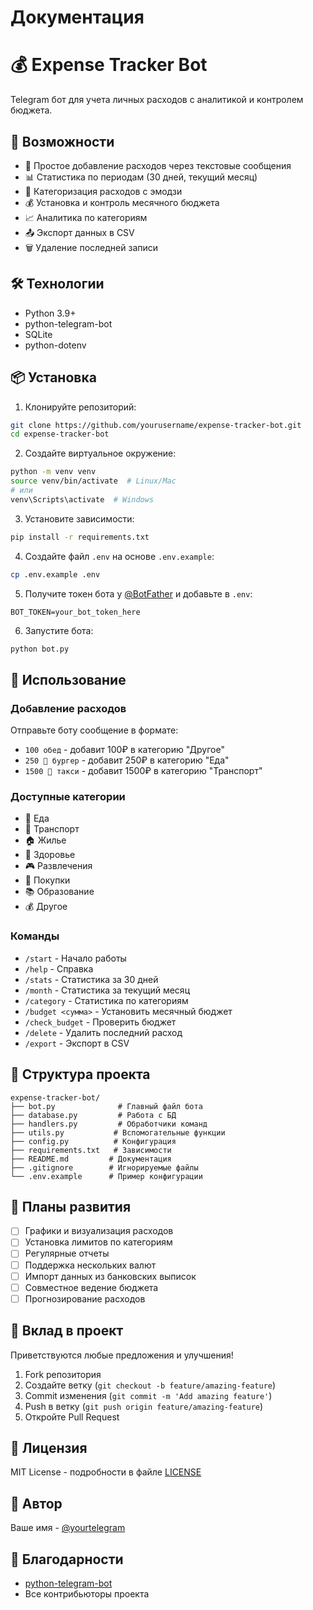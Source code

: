 # Документация

# 💰 Expense Tracker Bot

Telegram бот для учета личных расходов с аналитикой и контролем бюджета.

## 🚀 Возможности

- 📝 Простое добавление расходов через текстовые сообщения
- 📊 Статистика по периодам (30 дней, текущий месяц)
- 📁 Категоризация расходов с эмодзи
- 💰 Установка и контроль месячного бюджета
- 📈 Аналитика по категориям
- 📤 Экспорт данных в CSV
- 🗑️ Удаление последней записи

## 🛠️ Технологии

- Python 3.9+
- python-telegram-bot
- SQLite
- python-dotenv

## 📦 Установка

1. Клонируйте репозиторий:
```bash
git clone https://github.com/yourusername/expense-tracker-bot.git
cd expense-tracker-bot
```

2. Создайте виртуальное окружение:
```bash
python -m venv venv
source venv/bin/activate  # Linux/Mac
# или
venv\Scripts\activate  # Windows
```

3. Установите зависимости:
```bash
pip install -r requirements.txt
```

4. Создайте файл `.env` на основе `.env.example`:
```bash
cp .env.example .env
```

5. Получите токен бота у [@BotFather](https://t.me/botfather) и добавьте в `.env`:
```
BOT_TOKEN=your_bot_token_here
```

6. Запустите бота:
```bash
python bot.py
```

## 📱 Использование

### Добавление расходов

Отправьте боту сообщение в формате:
- `100 обед` - добавит 100₽ в категорию "Другое"
- `250 🍔 бургер` - добавит 250₽ в категорию "Еда"
- `1500 🚗 такси` - добавит 1500₽ в категорию "Транспорт"

### Доступные категории

- 🍔 Еда
- 🚗 Транспорт
- 🏠 Жилье
- 💊 Здоровье
- 🎮 Развлечения
- 🛒 Покупки
- 📚 Образование
- 💰 Другое

### Команды

- `/start` - Начало работы
- `/help` - Справка
- `/stats` - Статистика за 30 дней
- `/month` - Статистика за текущий месяц
- `/category` - Статистика по категориям
- `/budget <сумма>` - Установить месячный бюджет
- `/check_budget` - Проверить бюджет
- `/delete` - Удалить последний расход
- `/export` - Экспорт в CSV

## 🔧 Структура проекта

```
expense-tracker-bot/
├── bot.py              # Главный файл бота
├── database.py         # Работа с БД
├── handlers.py         # Обработчики команд
├── utils.py           # Вспомогательные функции
├── config.py          # Конфигурация
├── requirements.txt   # Зависимости
├── README.md         # Документация
├── .gitignore        # Игнорируемые файлы
└── .env.example      # Пример конфигурации
```

## 🚧 Планы развития

- [ ] Графики и визуализация расходов
- [ ] Установка лимитов по категориям
- [ ] Регулярные отчеты
- [ ] Поддержка нескольких валют
- [ ] Импорт данных из банковских выписок
- [ ] Совместное ведение бюджета
- [ ] Прогнозирование расходов

## 🤝 Вклад в проект

Приветствуются любые предложения и улучшения! 

1. Fork репозитория
2. Создайте ветку (`git checkout -b feature/amazing-feature`)
3. Commit изменения (`git commit -m 'Add amazing feature'`)
4. Push в ветку (`git push origin feature/amazing-feature`)
5. Откройте Pull Request

## 📄 Лицензия

MIT License - подробности в файле [LICENSE](LICENSE)

## 👤 Автор

Ваше имя - [@yourtelegram](https://t.me/yourtelegram)

## 🙏 Благодарности

- [python-telegram-bot](https://github.com/python-telegram-bot/python-telegram-bot)
- Все контрибьюторы проекта
